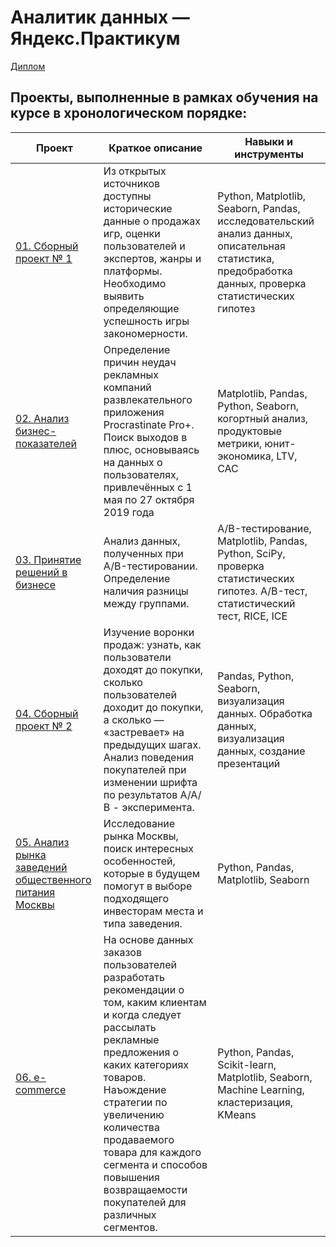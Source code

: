 # Аналитик данных — Яндекс.Практикум
[Диплом](https://github.com/RIXR0ZZE/yandex_practicum/blob/main/Диплом.pdf)

## Проекты, выполненные в рамках обучения на курсе в хронологическом порядке:

| Проект                 |      Краткое описание                              |            Навыки и инструменты             |
|------------------------|---------------------------------------------------|---------------------------------------------|
| [01. Сборный проект № 1](https://github.com/RIXR0ZZE/yandex_practicum/blob/main/01.%20Сборный%20Проект%20№%201/yandex_pr_1.ipynb)  |Из открытых источников доступны исторические данные о продажах игр, оценки пользователей и экспертов, жанры и платформы. Необходимо выявить определяющие успешность игры закономерности.|Python, Matplotlib, Seaborn, Pandas,  исследовательский анализ данных, описательная статистика, предобработка данных, проверка статистических гипотез|
| [02. Анализ бизнес-показателей](https://github.com/RIXR0ZZE/yandex_practicum/blob/main/02.%20Анализ%20бизнес-показателей/yandex_pr_2%20(1).ipynb)|Определение причин неудач рекламных компаний развлекательного приложения Procrastinate Pro+. Поиск выходов в плюс, основываясь на данных о пользователях, привлечённых с 1 мая по 27 октября 2019 года|Matplotlib, Pandas, Python, Seaborn, когортный анализ, продуктовые метрики, юнит-экономика, LTV, CAC|
| [03. Принятие решений в бизнесе](https://github.com/RIXR0ZZE/yandex_practicum/blob/main/03.%20Принятие%20решений%20в%20бизнесе/yandex_pr_3%20(1).ipynb)|Анализ данных, полученных при A/B-тестировании. Определение наличия разницы между группами.|A/B-тестирование, Matplotlib, Pandas, Python, SciPy, проверка статистических гипотез. A/B-тест, статистический тест, RICE, ICE|
| [04. Сборный проект № 2](https://github.com/RIXR0ZZE/yandex_practicum/blob/main/04.%20Сборный%20проект%20№%202/yandex_pr_4%20(1).ipynb)|Изучение воронки продаж: узнать, как пользователи доходят до покупки, сколько пользователей доходит до покупки, а сколько — «застревает» на предыдущих шагах. Анализ поведения покупателей при изменении шрифта по результатов А/А/В - эксперимента.|Pandas, Python, Seaborn, визуализация данных. Обработка данных, визуализация данных, создание презентаций|
| [05. Анализ рынка заведений общественного питания Москвы](https://github.com/RIXR0ZZE/yandex_practicum/blob/main/05.%20Анализ%20рынка%20заведений%20общественного%20питания%20Москвы/yandex_pr_5%20(3).ipynb)|Исследование рынка Москвы, поиск интересных особенностей, которые в будущем помогут в выборе подходящего инвесторам места и типа заведения.|Python, Pandas, Matplotlib, Seaborn|
| [06. e-commerce](https://github.com/RIXR0ZZE/yandex_practicum/blob/main/06.%20e-commerce/yandex_pr_6%20(3).ipynb)|На основе данных заказов пользователей разработать рекомендации о том, каким клиентам и когда следует рассылать рекламные предложения о каких категориях товаров. Наъождение стратегии по увеличению количества продаваемого товара для каждого сегмента и способов повышения возвращаемости покупателей для различных сегментов.| Python, Pandas, Scikit-learn, Matplotlib, Seaborn, Machine Learning, кластеризация, KMeans|
